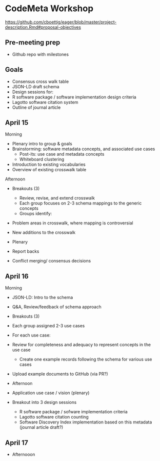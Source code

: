 # CodeMeta Workshop

https://github.com/cboettig/eager/blob/master/project-description.Rmd#proposal-objectives

## Pre-meeting prep

- Github repo with milestones


## Goals
- Consensus cross walk table
- JSON-LD draft schema
- Design sessions for:
- R software package / software implementation design criteria
- Lagotto software citation system
- Outline of journal article

## April 15

Morning
 - Plenary intro to group & goals
- Brainstorming: software metadata concepts, and associated use cases
    - Post-its: use case and metadata concepts
    - Whiteboard clustering
- Introduction to existing vocabularies
- Overview of existing crosswalk table

Afternoon

- Breakouts (3)
    - Review, revise, and extend crosswalk
    - Each group focuses on 2-3 schema mappings to the generic concepts
    - Groups identify:
- Problem areas in crosswalk, where mapping is controversial
- New additions to the crosswalk

- Plenary
- Report backs
- Conflict merging/ consensus decisions

## April 16

Morning

- JSON-LD: Intro to the schema
- Q&A, Review/feedback of schema approach
- Breakouts (3)
- Each group assigned 2-3 use cases
- For each use case:
- Review for completeness and adequacy to represent concepts in the use case
     - Create one example records following the schema for various use cases
- Upload example documents to GitHub (via PR?)

- Afternoon
- Application use case / vision (plenary)
- Breakout into 3 design sessions
  - R software package / sofware implementation criteria
  - Lagotto software citation counting
  - Software Discovery Index implementation based on this metadata
  (journal article draft?)

## April 17

- Afternooon
